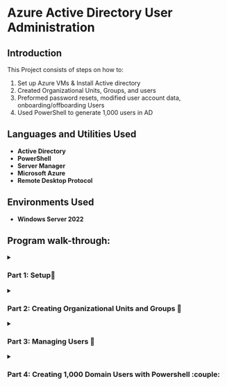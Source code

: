 <h1>Azure Active Directory User Administration</h1>

<h2>Introduction</h2>

This Project consists of steps on how to:
 <ol type = "1">
  
<li>Set up Azure VMs & Install Active directory</li>
<li>Created Organizational Units, Groups, and users</li>
<li>Preformed password resets, modified user account data, onboarding/offboarding Users</li>
<li>Used PowerShell to generate 1,000 users in AD</li>
</ol>

<h2>Languages and Utilities Used</h2>

- <b>Active Directory</b> 
- <b>PowerShell</b>
- <b>Server Manager</b>
- <b>Microsoft Azure</b>
- <b>Remote Desktop Protocol</b>
<h2>Environments Used </h2>

- <b>Windows Server 2022</b> 

<h2>Program walk-through:</h2>

<details><summary><h3>Part 1: Setup👷</h3></summary>

First, using Microsoft Azure, create a new virtual machine. This VM will host active directory and be using Windows Server 2022

<img src="https://i.imgur.com/cHuNbev.png" height="70%" width="70%" alt="9"/><br />

<img src="https://i.imgur.com/db22gUT.png" height="70%" width="70%" alt="9"/><br />

<img src="https://i.imgur.com/3ARVoGy.png" height="70%" width="70%" alt="9"/><br />

Now create the needed admin login credentials for signing into the VM. A .rdp application will download to your PC. Upon opening the .rdp application Your admin credentials will need to be filled out every time to connect to the Azure VM.

After connecting to the RDP server Windows Server 2022 "Server Manager" should open on launch if not, it is a default application built into Windows Server 2022 so you can access it through the search bar in the bottom left, To Install Active Directory go to the Domain Controller. In "Server Manager" click on "Add roles and features."

<img src="https://i.imgur.com/WT17G3x.png" height="80%" width="80%" alt="9"/><br />

Click "Next" until reaching the "Server Roles" section. Now, check the box next to "Active Directory Domain Services" and then "Add Features."

<img src="https://i.imgur.com/K5oTmkD.png" height="80%" width="80%" alt="9"/><br />

Click Next until reaching the "Confirmation" tab then click "Install." It may take a while to install. Once it says "Configuration required. Click "Close"

A window will pop up for a Configuration Wizard. Check the bubble next to "Add a new forest" then give it a domain (Example in the image below) Click next.

<img src="https://i.imgur.com/BefHqfW.png" height="80%" width="80%" alt="9"/><br />

Give it a DSRM password, Click next.

<img src="https://i.imgur.com/TYXfTrJ.png" height="80%" width="80%" alt="9"/><br />

Next, the NETBIOS domain will be made. This may take a moment. Once it is made, Click next until reaching the "Prerequisites Check" tab. This process will take a moment. Now click "Install" After Installing the VM will reboot.

Once logged in, using Server Manager click on tools in the top-right corner. Next, click on "Active Directory Users and Computers."

<img src="https://i.imgur.com/grdGvPg.png" height="70%" width="70%" alt="9"/><br />


</details>
<details><summary><h3>Part 2: Creating Organizational Units and Groups 🌁 </h3></summary>

After installing AD, new organizational units (OU's) can be made by right-clicking on [Domain. name] > "New" > "Organizational Unit". The OU is like a container that can sort between different Users, Groups, Computers, Servers, Subnets, etc
<img src="https://i.imgur.com/QXOcCCi.png" height="70%" width="70%" alt="9"/><br />
After I made 3 OU's USA-East, USA-West, and EU to represent different office locations. Then 3 sub OU's (Computers, users, servers) to separate and organize different assets in the company.

<img src="https://i.imgur.com/LjYgbAo.png" height="70%" width="70%" alt="9"/><br />

Next, within USA-West In the "Users" OU I created a new user group to represent an IT department. along with a new user and set the username and password for that new user.

<img src="https://i.imgur.com/QmbgySs.png" height="70%" width="70%" alt="9"/><br />







</details>
<details><summary><h3>Part 3: Managing Users 🔅 </h3> </summary>








</details>
<details><summary><h3>Part 4: Creating 1,000 Domain Users with Powershell :couple: </h3></summary>

In the Domain Controller, open "Windows PowerShell ISE." Make sure to open it as Administrator. Click "New File" in the top left corner.

<img src="https://i.imgur.com/I3165Lu.png" height="85%" width="85%" alt="9"/><br />
<img src="https://i.imgur.com/Y5BAh4S.png" height="80%" width="80%" alt="9"/><br />

Next, copy and paste the script from this link into the text editor. 

https://github.com/AnthonySarmiento1/AzureActiveDirectory/blob/main/PowerShell%20Scripts/BulkUsersCreator.ps1

Choose "BulkUsersCreator.ps1". This Script will create a username that is the first letter of a user's first name and then the last name along with a default password that can be changed later.

<img src="https://i.imgur.com/GzmEkmQ.png" height="80%" width="80%" alt="9"/><br />

Run "Set-ExecutionPolicy Unrestricted" in the command line.

```command line
Set-ExecutionPolicy Unrestricted
```

<img src="https://i.imgur.com/xCzIjyZ.png" height="65%" width="65%" alt="9"/><br />

Change the directory to "script".

```command line
cd C:\Users\tsmith\Desktop\1_CREATE_USERS.psy
```

Now, click the "Run" button to run the script. This will start creating domain users with usernames and passwords (The Password for these users will be "AnthonyPass")


<img src="https://i.imgur.com/RMyC0Co.png" height="80%" width="80%" alt="9"/><br />

<img src="https://i.imgur.com/dnmirvw.png" height="80%" width="80%" alt="9"/><br />





</details>
